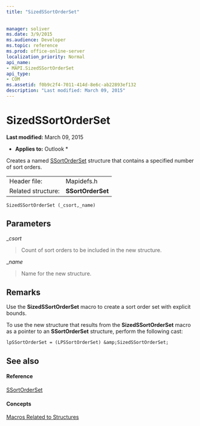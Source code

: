 ```yaml
---
title: "SizedSSortOrderSet"
 
 
manager: soliver
ms.date: 3/9/2015
ms.audience: Developer
ms.topic: reference
ms.prod: office-online-server
localization_priority: Normal
api_name:
- MAPI.SizedSSortOrderSet
api_type:
- COM
ms.assetid: f0b9c2f4-7011-414d-8e6c-ab22893ef132
description: "Last modified: March 09, 2015"
---
```


# SizedSSortOrderSet

 **Last modified:** March 09, 2015 
  
 * **Applies to:** Outlook * 
  
Creates a named [SSortOrderSet](ssortorderset.md) structure that contains a specified number of sort orders. 
  
|||
|:-----|:-----|
|Header file:  <br/> |Mapidefs.h  <br/> |
|Related structure:  <br/> |**SSortOrderSet** <br/> |
   
```
SizedSSortOrderSet (_csort,_name)
```

## Parameters

 __csort_
  
> Count of sort orders to be included in the new structure.
    
 __name_
  
> Name for the new structure.
    
## Remarks

Use the **SizedSSortOrderSet** macro to create a sort order set with explicit bounds. 
  
To use the new structure that results from the **SizedSSortOrderSet** macro as a pointer to an **SSortOrderSet** structure, perform the following cast: 
  
```
lpSSortOrderSet = (LPSSortOrderSet) &amp;SizedSSortOrderSet;

```

## See also

#### Reference

[SSortOrderSet](ssortorderset.md)
#### Concepts

[Macros Related to Structures](macros-related-to-structures.md)

